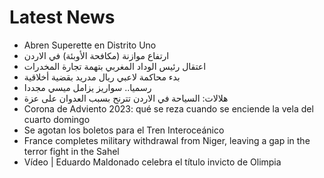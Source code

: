 # Latest News
-  Abren Superette en Distrito Uno
-  ارتفاع موازنة (مكافحة الأوبئة) في الاردن
-  اعتقال رئيس الوداد المغربي بتهمة تجارة المخدرات
-  بدء محاكمة لاعبي ريال مدريد بقضية أخلاقية
-  رسميا.. سواريز يزامل ميسي مجددا
-  هلالات: السياحة في الاردن تترنح بسبب العدوان على عزة
-  Corona de Adviento 2023: qué se reza cuando se enciende la vela del cuarto domingo
-  Se agotan los boletos para el Tren Interoceánico
-  France completes military withdrawal from Niger, leaving a gap in the terror fight in the Sahel
-  Vídeo | Eduardo Maldonado celebra el título invicto de Olimpia
